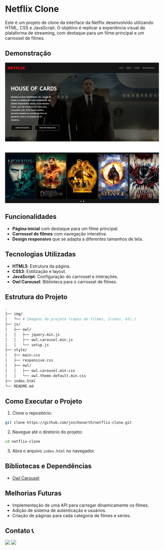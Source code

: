 # Netflix Clone

Este é um projeto de clone da interface da Netflix desenvolvido utilizando HTML, CSS e JavaScript. O objetivo é replicar a experiência visual da plataforma de streaming, com destaque para um filme principal e um carrossel de filmes.

## Demonstração

![Demonstração do Projeto](img/netflix-homepage.png)
![Demonstração do Projeto](img/netflix-carousel.png)

## Funcionalidades

- **Página inicial** com destaque para um filme principal.
- **Carrossel de filmes** com navegação interativa.
- **Design responsivo** que se adapta a diferentes tamanhos de tela.

## Tecnologias Utilizadas

- **HTML5**: Estrutura da página.
- **CSS3**: Estilização e layout.
- **JavaScript**: Configuração do carrossel e interações.
- **Owl Carousel**: Biblioteca para o carrossel de filmes.

## Estrutura do Projeto

```bash
.
├── img/
│   └── # Imagens do projeto (capas de filmes, ícones, etc.)
├── js/
│   ├── owl/
│   │   ├── jquery.min.js
│   │   ├── owl.carousel.min.js
│   │   └── setup.js
├── style/
│   ├── main.css
│   ├── responsive.css
│   ├── owl/
│   │   ├── owl.carousel.min.css
│   │   └── owl.theme.default.min.css
├── index.html
└── README.md
```

## Como Executar o Projeto

1. Clone o repositório:

```bash
git clone https://github.com/joschonarth/netflix-clone.git
```

2. Navegue até o diretório do projeto:

```bash
cd netflix-clone
```

3. Abra o arquivo `index.html` no navegador.


## Bibliotecas e Dependências

* [Owl Carousel](https://owlcarousel2.github.io/OwlCarousel2/)


## Melhorias Futuras

* Implementação de uma API para carregar dinamicamente os filmes.
* Adição de sistema de autenticação e usuários.
* Criação de páginas para cada categoria de filmes e séries.



## Contato 📞

<div>
    <a href="https://www.linkedin.com/in/joschonarth/" target="_blank"><img src="https://img.shields.io/badge/LinkedIn-0077B5?style=for-the-badge&logo=linkedin&logoColor=white" target="_blank"></a>
    <a href="mailto:joschonarth@gmail.com" target="_blank"><img src="https://img.shields.io/badge/Gmail-D14836?style=for-the-badge&logo=gmail&logoColor=white" target="_blank"></a>
</div>